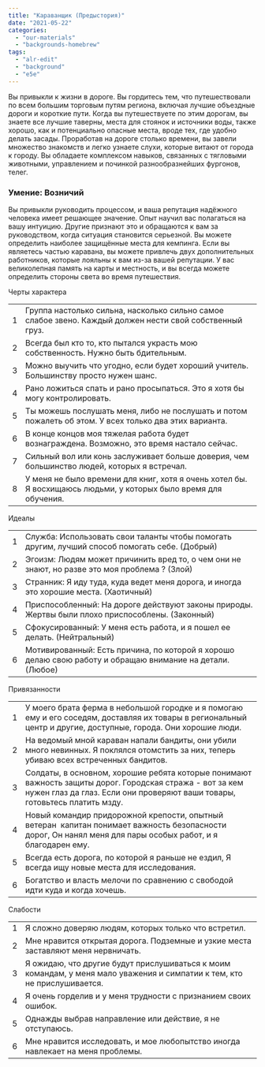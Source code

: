 ```yaml
---
title: "Караванщик (Предыстория)"
date: "2021-05-22"
categories: 
  - "our-materials"
  - "backgrounds-homebrew"
tags: 
  - "alr-edit"
  - "background"
  - "e5e"
---
```


Вы привыкли к жизни в дороге. Вы гордитесь тем, что путешествовали по всем большим торговым путям региона, включая лучшие объездные дороги и короткие пути. Когда вы путешествуете по этим дорогам, вы знаете все лучшие таверны, места для стоянок и источники воды, также хорошо, как и потенциально опасные места, вроде тех, где удобно делать засады. Проработав на дороге столько времени, вы завели множество знакомств и легко узнаете слухи, которые витают от города к городу. Вы обладаете комплексом навыков, связанных с тягловыми животными, управлением и починкой разнообразнейших фургонов, телег.

### Умение: Возничий

Вы привыкли руководить процессом, и ваша репутация надёжного человека имеет решающее значение. Опыт научил вас полагаться на вашу интуицию. Другие признают это и обращаются к вам за руководством, когда ситуация становится серьезной. Вы можете определить наиболее защищённые места для кемпинга. Если вы являетесь частью каравана, вы можете привлечь двух дополнительных работников, которые лояльны к вам из-за вашей репутации. У вас великолепная память на карты и местность, и вы всегда можете определить стороны света во время путешествия.

Черты характера

<table><tbody><tr><td>1</td><td>Группа настолько сильна, насколько сильно самое слабое звено. Каждый должен нести свой собственный груз.</td></tr><tr><td>2</td><td>Всегда был кто то, кто пытался украсть мою собственность. Нужно быть бдительным.</td></tr><tr><td>3</td><td>Можно выучить что угодно, если будет хороший учитель. Большинству просто нужен шанс.</td></tr><tr><td>4</td><td>Рано ложиться спать и рано просыпаться. Это я хотя бы могу контролировать.</td></tr><tr><td>5</td><td>Ты можешь послушать меня, либо не послушать и потом пожалеть об этом. У всех только два этих варианта.</td></tr><tr><td>6</td><td>В конце концов моя тяжелая работа будет вознаграждена. Возможно, это время настало сейчас.</td></tr><tr><td>7</td><td>Сильный вол или конь заслуживает больше доверия, чем большинство людей, которых я встречал.</td></tr><tr><td>8</td><td>У меня не было времени для книг, хотя я очень хотел бы. Я восхищаюсь людьми, у которых было время для обучения.</td></tr></tbody></table>

Идеалы

<table><tbody><tr><td>1</td><td>Служба: Использовать свои таланты чтобы помогать другим, лучший способ помогать себе. (Добрый)</td></tr><tr><td>2</td><td>Эгоизм: Людям может причинить вред то, о чем они не знают, но разве это моя проблема ? (Злой)</td></tr><tr><td>3</td><td>Странник: Я иду туда, куда ведет меня дорога, и иногда это хорошие места. (Хаотичный)</td></tr><tr><td>4</td><td>Приспособленный: На дороге действуют законы природы. Жертвы были плохо приспособлены. (Законный)</td></tr><tr><td>5</td><td>Сфокусированный: У меня есть работа, и я пошел ее делать. (Нейтральный)</td></tr><tr><td>6</td><td>Мотивированный: Есть причина, по которой я хорошо делаю свою работу и обращаю внимание на детали. (Любое)</td></tr></tbody></table>

Привязанности

<table><tbody><tr><td>1</td><td>У моего брата ферма в небольшой городке и я помогаю ему и его соседям, доставляя их товары в региональный центр и другие, доступные, города. Они хорошие люди.</td></tr><tr><td>2</td><td>На ведомый мной караван напали бандиты, они убили много невинных. Я поклялся отомстить за них, теперь убиваю всех встреченных бандитов.</td></tr><tr><td>3</td><td>Солдаты, в основном, хорошие ребята которые понимают важность защиты дорог. Городская стража - вот за кем нужен глаз да глаз. Если они проверяют ваши товары, готовьтесь платить мзду.</td></tr><tr><td>4</td><td>Новый командир придорожной крепости, опытный ветеран &nbsp;капитан понимает важность безопасности дорог, Он нанял меня для пары особых работ, и я благодарен ему.</td></tr><tr><td>5</td><td>Всегда есть дорога, по которой я раньше не ездил, Я всегда ищу новые места для исследования.</td></tr><tr><td>6</td><td>Богатство и власть мелочи по сравнению с свободой идти куда и когда хочешь.</td></tr></tbody></table>

Слабости

<table><tbody><tr><td>1</td><td>Я сложно доверяю людям, которых только что встретил.</td></tr><tr><td>2</td><td>Мне нравится открытая дорога. Подземные и узкие места заставляют меня нервничать.</td></tr><tr><td>3</td><td>Я ожидаю, что другие будут прислушиваться к моим командам, у меня мало уважения и симпатии к тем, кто не прислушивается.</td></tr><tr><td>4</td><td>Я очень горделив и у меня трудности с признанием своих ошибок.</td></tr><tr><td>5</td><td>Однажды выбрав направление или действие, я не отступаюсь.</td></tr><tr><td>6</td><td>Мне нравится исследовать, и мое любопытство иногда навлекает на меня проблемы.</td></tr></tbody></table>
